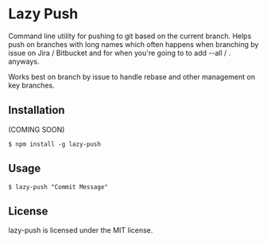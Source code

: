 # Lazy Push

Command line utility for pushing to git based on the current branch. Helps push on branches with long names which often happens when branching by issue on Jira / Bitbucket and for when you're going to to add --all / . anyways. 

Works best on branch by issue to handle rebase and other management on key branches. 

## Installation

(COMING SOON)

    $ npm install -g lazy-push

## Usage

    $ lazy-push "Commit Message"

## License

lazy-push is licensed under the MIT license.